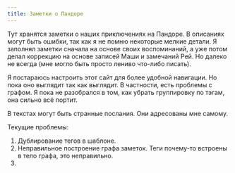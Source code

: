 ```yaml
---
title: Заметки о Пандоре
---
```

Тут хранятся заметки о наших приключениях на Пандоре. В описаниях могут быть ошибки, так как я не помню некоторые мелкие детали. Я заполнял заметки сначала на основе своих воспоминаний, а уже потом делал коррекцию на основе записей Маши и замечаний Рей. Но далеко не всегда (мне могло быть просто лениво что-либо писать).

Я постараюсь настроить этот сайт для более удобной навигации. Но пока оно выглядит так как выглядит. В частности, есть проблемы с графом. Я пока не разобрался в том, как убрать группировку по тэгам, она сильно всё портит.

В текстах могут быть странные послания. Они адресованы мне самому.

Текущие проблемы:
1) Дублирование тегов в шаблоне.
2) Неправильное построение графа заметок. Теги почему-то встроены в тело графа, это неправильно.
3) 
